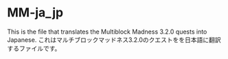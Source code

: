 # MM-ja_jp
This is the file that translates the Multiblock Madness 3.2.0 quests into Japanese.  これはマルチブロックマッドネス3.2.0のクエストをを日本語に翻訳するファイルです。
